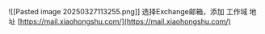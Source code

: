![[Pasted image 20250327113255.png]]
选择Exchange邮箱，添加 工作域 地址  [https://mail.xiaohongshu.com/](https://mail.xiaohongshu.com/)